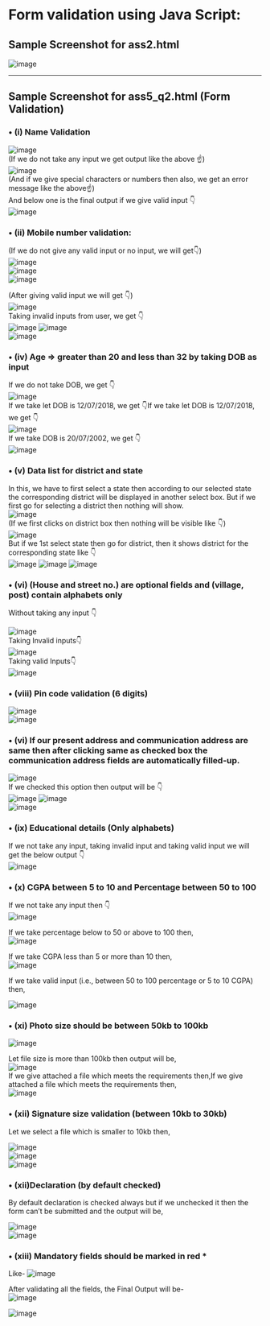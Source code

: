 # Form validation using Java Script:<br>
## Sample Screenshot for ass2.html
![image](https://github.com/Dibya1771/Form-validation/assets/108383867/cee6e872-0dd4-4c26-8280-f8ef1edfa1c8)<hr>





## Sample Screenshot for ass5_q2.html (Form Validation)  
### •	(i) Name Validation  
![image](https://github.com/Dibya1771/Form-validation/assets/108383867/31e8a33e-c88d-4406-8582-8d4b11370a17)  
(If we do not take any input we get output like the above ☝️)  
![image](https://github.com/Dibya1771/Form-validation/assets/108383867/3e036425-7711-41d7-882b-852849215c14)  
(And if we give special characters or numbers then also, we get an error message like the above☝️)  
And below one is the final output if we give valid input 👇  
![image](https://github.com/Dibya1771/Form-validation/assets/108383867/e1d43952-b1f3-4ed2-8db8-e582b9295dda)  
### •	(ii) Mobile number validation:  
(If we do not give any valid input or no input, we will get👇)  
![image](https://github.com/Dibya1771/Form-validation/assets/108383867/aa7934ee-7bdb-45ee-8cdc-469c21083d9c)  
![image](https://github.com/Dibya1771/Form-validation/assets/108383867/8566ea1b-d9b5-4762-82b1-21d062c47fe0)  
![image](https://github.com/Dibya1771/Form-validation/assets/108383867/b25fe3ee-d991-409e-88ad-38aba950bbb2)  


(After giving valid input we will get 👇)  
![image](https://github.com/Dibya1771/Form-validation/assets/108383867/2874f44f-8334-4f4c-8892-93a766aea2b5)  
Taking invalid inputs from user, we get 👇  
![image](https://github.com/Dibya1771/Form-validation/assets/108383867/85e5693b-b7f2-4bc7-9db6-eb7d73b6616f) ![image](https://github.com/Dibya1771/Form-validation/assets/108383867/b3a319af-9dfa-414f-b77a-c9f121859aa1)  
![image](https://github.com/Dibya1771/Form-validation/assets/108383867/f77fcfdc-25a1-4495-bef1-72d862b73a65)

### •	(iv) Age => greater than 20 and less than 32 by taking DOB as input  
If we do not take DOB, we get 👇  
![image](https://github.com/Dibya1771/Form-validation/assets/108383867/dd51f7eb-a7fc-479c-a889-7e5b07a91eab)  
If we take let DOB is 12/07/2018, we get 👇If we take let DOB is 12/07/2018, we get 👇  
![image](https://github.com/Dibya1771/Form-validation/assets/108383867/28e72d53-3f02-4396-8813-974ae54f0676)  
If we take DOB is 20/07/2002, we get 👇  
![image](https://github.com/Dibya1771/Form-validation/assets/108383867/abe13b35-dbbb-4472-8ef6-01b2af7e86ab)  
### •	(v) Data list for district and state  
In this, we have to first select a state then according to our selected state the corresponding district will be displayed in another select box. But if we first go for selecting a district then nothing will show.  
![image](https://github.com/Dibya1771/Form-validation/assets/108383867/7269dc9c-71d7-4f3e-8eac-8e8bfc6037ef)  
(If we first clicks on district box then nothing will be visible like 👇)  
![image](https://github.com/Dibya1771/Form-validation/assets/108383867/47e30b94-8ba6-4764-addc-96e72feb55ac)  
But if we 1st select state then go for district, then it shows district for the corresponding state like 👇  
![image](https://github.com/Dibya1771/Form-validation/assets/108383867/6e3e29ee-baaa-4f23-ab21-b8d86db4388f) ![image](https://github.com/Dibya1771/Form-validation/assets/108383867/4b993515-51ce-4236-8b01-410b2da57ee4)
![image](https://github.com/Dibya1771/Form-validation/assets/108383867/2b504cf2-b65e-424f-b239-c096677c424c)


### •	(vi) (House and street no.) are optional fields and (village, post) contain alphabets only  
Without taking any input 👇                                                           

![image](https://github.com/Dibya1771/Form-validation/assets/108383867/4fc97434-feeb-4518-88f2-a838412c547d)  
Taking Invalid inputs👇  
![image](https://github.com/Dibya1771/Form-validation/assets/108383867/4f9a26f2-97b4-4710-b76a-8b9e2e885c55)  
Taking valid Inputs👇  
![image](https://github.com/Dibya1771/Form-validation/assets/108383867/5f507e27-19e5-449b-aa8c-1e372ab4eff7)  
### •	(viii) Pin code validation (6 digits)  
![image](https://github.com/Dibya1771/Form-validation/assets/108383867/1797b79d-4d26-4528-8348-1ef431dbf7e0)  
![image](https://github.com/Dibya1771/Form-validation/assets/108383867/dc24fc42-a03e-4f50-b655-4b2e8f29a3d2)  
### •	(vi) If our present address and communication address are same then after clicking same as checked box the communication address fields are automatically filled-up.  
![image](https://github.com/Dibya1771/Form-validation/assets/108383867/287652a7-b5b0-4dbb-85b4-2d8a1f5dd870)  
If we checked this option then output will be 👇  
![image](https://github.com/Dibya1771/Form-validation/assets/108383867/6fe443ee-64ca-47a4-9588-cf177ad5531e) ![image](https://github.com/Dibya1771/Form-validation/assets/108383867/8c493fa5-9491-4e92-a08e-59113255e47a)  
![image](https://github.com/Dibya1771/Form-validation/assets/108383867/a733d9fd-43ea-4857-98b2-136e25714718)

### •	(ix) Educational details (Only alphabets)  
If we not take any input, taking invalid input and taking valid input we will get the below output 👇  
![image](https://github.com/Dibya1771/Form-validation/assets/108383867/a1634816-c7a1-4fc8-9c66-847f84d859df)


### •	(x) CGPA between 5 to 10 and Percentage between 50 to 100  
If we not take any input then 👇  
![image](https://github.com/Dibya1771/Form-validation/assets/108383867/fb8f600f-9d62-4f53-9db5-8b5e50ad779f)  

If we take percentage below to 50 or above to 100 then,  
![image](https://github.com/Dibya1771/Form-validation/assets/108383867/3a9d2b68-73c6-418a-9e52-93770555459b)  

If we take CGPA less than 5 or more than 10 then,  
![image](https://github.com/Dibya1771/Form-validation/assets/108383867/4815be5e-60d8-4719-8cde-0a10b0ca1f21)

If we take valid input (i.e., between 50 to 100 percentage or 5 to 10 CGPA) then,  

![image](https://github.com/Dibya1771/Form-validation/assets/108383867/d9e9d661-ab42-46bf-afe1-0147650f444b)

### •	(xi) Photo size should be between 50kb to 100kb  

![image](https://github.com/Dibya1771/Form-validation/assets/108383867/c1a11ee1-5129-4258-b4c7-bda2b7660a7f)

 
Let file size is more than 100kb then output will be,  
![image](https://github.com/Dibya1771/Form-validation/assets/108383867/d5247c54-4e0b-4b57-9c34-543609c83a54)  
If we give attached a file which meets the requirements then,If we give attached a file which meets the requirements then,  
![image](https://github.com/Dibya1771/Form-validation/assets/108383867/737b5815-1962-42b4-ae04-4e58a0e02d21)  

### •	(xii) Signature size validation (between 10kb to 30kb)  
Let we select a file which is smaller to 10kb then,  

![image](https://github.com/Dibya1771/Form-validation/assets/108383867/4279e33a-f054-4f91-92af-b1bc596e73fb)  
![image](https://github.com/Dibya1771/Form-validation/assets/108383867/2878ba25-18df-4c6c-aefb-6acb2d30e6ac)  
![image](https://github.com/Dibya1771/Form-validation/assets/108383867/c0a18436-1381-4db7-9f1e-48659b927156)


### •	(xii)Declaration (by default checked)  
By default declaration is checked always but if we unchecked it then the form can’t be submitted and the output will be,  

![image](https://github.com/Dibya1771/Form-validation/assets/108383867/626e42bf-668e-4971-95f1-9197215b77a7)  
![image](https://github.com/Dibya1771/Form-validation/assets/108383867/7ae751ee-0608-4066-8727-c2a307f06514)  
### •	(xiii) Mandatory fields should be marked in red *
Like- ![image](https://github.com/Dibya1771/Form-validation/assets/108383867/78acb0c6-34d2-454f-b364-8d1a08352cbe)  

After validating all the fields, the Final Output will be-  
![image](https://github.com/Dibya1771/Form-validation/assets/108383867/13f63e8a-ab6a-4a0b-8ad3-affce9725f7e)


![image](https://github.com/Dibya1771/Form-validation/assets/108383867/557fcead-c44c-4d13-9d50-b07ead24e106)





